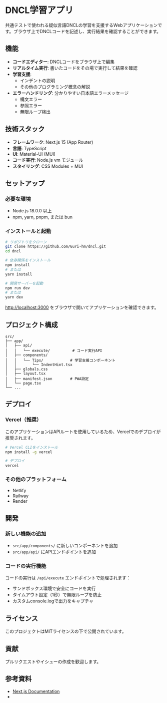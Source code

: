 # DNCL学習アプリ

共通テストで使われる疑似言語DNCLの学習を支援するWebアプリケーションです。ブラウザ上でDNCLコードを記述し、実行結果を確認することができます。

## 機能

- **コードエディター**: DNCLコードをブラウザ上で編集
- **リアルタイム実行**: 書いたコードをその場で実行して結果を確認
- **学習支援**: 
  - インデントの説明
  - その他のプログラミング概念の解説
- **エラーハンドリング**: 分かりやすい日本語エラーメッセージ
  - 構文エラー
  - 参照エラー  
  - 無限ループ検出

## 技術スタック

- **フレームワーク**: Next.js 15 (App Router)
- **言語**: TypeScript
- **UI**: Material-UI (MUI)
- **コード実行**: Node.js vm モジュール
- **スタイリング**: CSS Modules + MUI

## セットアップ

### 必要な環境
- Node.js 18.0.0 以上
- npm, yarn, pnpm, または bun

### インストールと起動

```bash
# リポジトリをクローン
git clone https://github.com/Guri-hm/dncl.git
cd dncl

# 依存関係をインストール
npm install
# または
yarn install

# 開発サーバーを起動
npm run dev
# または
yarn dev
```

[http://localhost:3000](http://localhost:3000) をブラウザで開いてアプリケーションを確認できます。

## プロジェクト構成

```
src/
├── app/
│   ├── api/
│   │   └── execute/          # コード実行API
│   ├── components/
│   │   └── Tips/            # 学習支援コンポーネント
│   │       └── IndentHint.tsx
│   ├── globals.css
│   ├── layout.tsx
│   ├── manifest.json        # PWA設定
│   └── page.tsx
└── ...
```

## デプロイ

### Vercel（推奨）
このアプリケーションはAPIルートを使用しているため、Vercelでのデプロイが推奨されます。

```bash
# Vercel CLIをインストール
npm install -g vercel

# デプロイ
vercel
```

### その他のプラットフォーム
- Netlify
- Railway
- Render

## 開発

### 新しい機能の追加
- `src/app/components/` に新しいコンポーネントを追加
- `src/app/api/` にAPIエンドポイントを追加

### コードの実行機能
コードの実行は `/api/execute` エンドポイントで処理されます：
- サンドボックス環境で安全にコードを実行
- タイムアウト設定（1秒）で無限ループを防止
- カスタムconsole.logで出力をキャプチャ

## ライセンス

このプロジェクトはMITライセンスの下で公開されています。

## 貢献

プルリクエストやイシューの作成を歓迎します。

## 参考資料

- [Next.js Documentation](https://nextjs.org/docs)
-